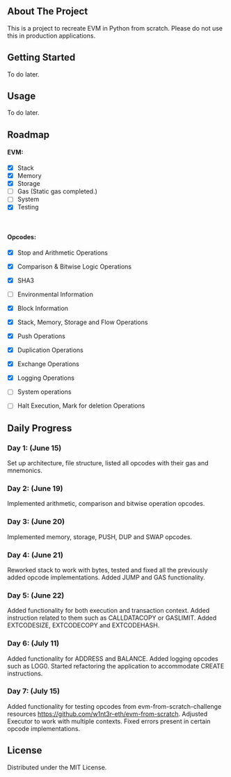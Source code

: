 
<!-- ABOUT THE PROJECT -->
## About The Project


This is a project to recreate EVM in Python from scratch. Please do not use this in production applications.




<!-- GETTING STARTED -->
## Getting Started

To do later.

<!-- ### Prerequisites

To do later.

* npm
  ```sh
  npm install npm@latest -g
  ```

### Installation

1. Get a free API Key at [https://example.com](https://example.com)
2. Clone the repo
   ```sh
   git clone https://github.com/github_username/repo_name.git
   ```
3. Install NPM packages
   ```sh
   npm install
   ```
4. Enter your API in `config.js`
   ```js
   const API_KEY = 'ENTER YOUR API';
   ``` -->



<!-- USAGE EXAMPLES -->
## Usage

To do later.

<!-- _For more examples, please refer to the [Documentation](https://example.com)_ -->



<!-- ROADMAP -->
## Roadmap

#### EVM:

- [x] Stack
- [x] Memory
- [x] Storage
- [ ] Gas (Static gas completed.)
- [ ] System     
- [x] Testing
<br/>

#### Opcodes:

- [x] Stop and Arithmetic Operations
- [x] Comparison & Bitwise Logic Operations
- [x] SHA3
- [ ] Environmental Information
- [x] Block Information
- [x] Stack, Memory, Storage and Flow Operations
- [x] Push Operations
- [x] Duplication Operations
- [x] Exchange Operations
- [x] Logging Operations
- [ ] System operations
- [ ] Halt Execution, Mark for deletion Operations


<!-- DAILY -->
## Daily Progress

### Day 1: (June 15)
Set up architecture, file structure, listed all opcodes with their gas and mnemonics.

### Day 2: (June 19)
Implemented arithmetic, comparison and bitwise operation opcodes.

### Day 3: (June 20)
Implemented memory, storage, PUSH, DUP and SWAP opcodes.

### Day 4: (June 21)
Reworked stack to work with bytes, tested and fixed all the previously added opcode implementations. Added JUMP and GAS functionality.

### Day 5: (June 22)
Added functionality for both execution and transaction context. Added instruction related to them such as CALLDATACOPY or GASLIMIT. Added EXTCODESIZE, EXTCODECOPY and EXTCODEHASH.

### Day 6: (July 11)
Added functionality for ADDRESS and BALANCE. Added logging opcodes such as LOG0. Started refactoring the application to accommodate CREATE instructions.

### Day 7: (July 15)
Added functionality for testing opcodes from evm-from-scratch-challenge resources https://github.com/w1nt3r-eth/evm-from-scratch. Adjusted Executor to work with multiple contexts. Fixed errors present in certain opcode implementations.

<!-- LICENSE -->
## License

Distributed under the MIT License. 


